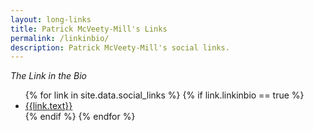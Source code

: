 ```yaml
---
layout: long-links
title: Patrick McVeety-Mill's Links
permalink: /linkinbio/
description: Patrick McVeety-Mill's social links.
---
```


_The Link in the Bio_

<ul>
{% for link in site.data.social_links %}
  {% if link.linkinbio == true %}
    <li>
      <a href="{{link.url}}" title="{{link.title}}" target="_blank">
        <span class="link-text">
          <i class="{{link.icon}}"></i>
          <span>{{link.text}}</span>
        </span>
      </a>
    </li>
  {% endif %}
{% endfor %}
</ul>
